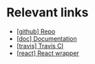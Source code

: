 # Relevant links

- [[github] Repo](https://github.com/wix/playable)
- [[doc] Documentation](https://wix.github.io/playable/)
- [[travis] Travis CI](https://travis-ci.org/wix/playable)
- [[react] React wrapper](https://github.com/BrooklynKing/react-playable)
